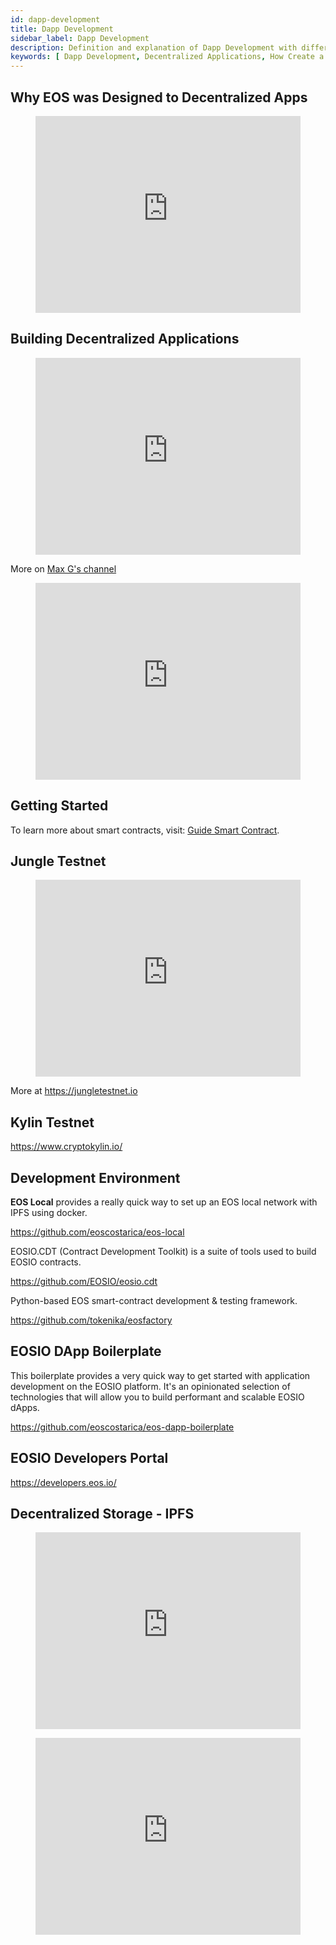 ```yaml
---
id: dapp-development
title: Dapp Development
sidebar_label: Dapp Development
description: Definition and explanation of Dapp Development with different frameworks and tools.
keywords: [ Dapp Development, Decentralized Applications, How Create a Dapp, Blockchain Application Development, EOS, Web3, What is Dapp Development for]
---
```


## Why EOS was Designed to Decentralized Apps

<figure class="video_container">
  <iframe width="100%" height="315" src="https://www.youtube.com/embed/E3Tx2DseLGE" frameborder="0" allowfullscreen="true"> </iframe>
</figure>

## Building Decentralized Applications

<figure class="video_container">
  <iframe width="100%" height="315" src="https://www.youtube.com/embed/J0SYv-GC3R0" frameborder="0" allowfullscreen="true">
  </iframe>
</figure>

More on [Max G's channel](https://www.youtube.com/user/apexmaxable/videos)

<figure class="video_container">
  <iframe width="100%" height="315" src="https://www.youtube.com/embed/4OmQ7Ow9baI" frameborder="0" allowfullscreen="true">
  </iframe>
</figure>

## Getting Started 

To learn more about smart contracts, visit: [Guide Smart Contract](https://guide.eoscostarica.io/docs/eos-learn/smart-contract). 

## Jungle Testnet

<figure class="video_container">
  <iframe width="100%" height="315" src="https://www.youtube.com/embed/s3EM3Hw1S8I" frameborder="0" allowfullscreen="true">
  </iframe>
</figure>

More at https://jungletestnet.io

## Kylin Testnet

https://www.cryptokylin.io/

## Development Environment

**EOS Local** provides a really quick way to set up an EOS local network with IPFS using docker.

https://github.com/eoscostarica/eos-local

EOSIO.CDT (Contract Development Toolkit) is a suite of tools used to build EOSIO contracts.

https://github.com/EOSIO/eosio.cdt 

Python-based EOS smart-contract development & testing framework.

https://github.com/tokenika/eosfactory

## EOSIO DApp Boilerplate

This boilerplate provides a very quick way to get started with application development on the EOSIO platform. It's an opinionated selection of technologies that will allow you to build performant and scalable EOSIO dApps.

https://github.com/eoscostarica/eos-dapp-boilerplate 

## EOSIO Developers Portal

https://developers.eos.io/

## Decentralized Storage - IPFS

<figure class="video_container">
  <iframe width="100%" height="315" src="https://www.youtube.com/embed/5Uj6uR3fp-U" frameborder="0" allowfullscreen="true">
  </iframe>
</figure>

<figure class="video_container">
  <iframe width="100%" height="315" src="https://www.youtube.com/embed/HUVmypx9HGI" frameborder="0" allowfullscreen="true">
  </iframe>
</figure>